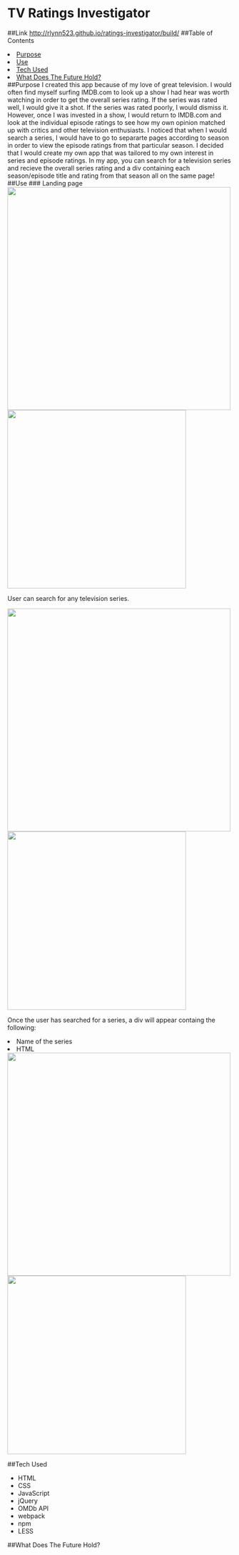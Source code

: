 # TV Ratings Investigator
##Link
http://rlynn523.github.io/ratings-investigator/build/
##Table of Contents
<li><a href='#purpose'>Purpose</a></li>
<li><a href='#use'>Use</a></li>
<li><a href='#tech-used'>Tech Used</a></li>
<li><a href='#what-does-the-future-hold'>What Does The Future Hold?</a></li>
##Purpose
I created this app because of my love of great television. I would often find myself surfing IMDB.com to look up a show I had hear was worth watching in order to get the overall series rating. If the series was rated well, I would give it a shot. If the series was rated poorly, I would dismiss it. However, once I was invested in a show, I would return to IMDB.com and look at the individual episode ratings to see how my own opinion matched up with critics and other television enthusiasts. I noticed that when I would search a series, I would have to go to separarte pages according to season in order to view the episode ratings from that particular season. I decided that I would create my own app that was tailored to my own interest in series and episode ratings. In my app, you can search for a television series and recieve the overall series rating and a div containing each season/episode title and rating from that season all on the same page!
##Use
### Landing page
<img src='https://github.com/rlynn523/ratings-investigator/blob/master/images/homescreen.png?raw=true' width='500'>
<img src='https://github.com/rlynn523/ratings-investigator/blob/master/images/mobile-home.png?raw=true' height='400'>

User can search for any television series.

<img src='https://github.com/rlynn523/ratings-investigator/blob/master/images/main.png?raw=true' width='500'>
<img src='https://github.com/rlynn523/ratings-investigator/blob/master/images/mobile-plot.png?raw=true' height='400'>

Once the user has searched for a series, a div will appear containg the following: 
<li>Name of the series</li>
  <li>HTML</li>


<img src='https://github.com/rlynn523/ratings-investigator/blob/master/images/divs.png?raw=true' width='500'>
<img src='https://github.com/rlynn523/ratings-investigator/blob/master/images/mobile-div.png?raw=true' height='400'>

##Tech Used
<ul>
  <li>HTML</li>
  <li>CSS</li>
  <li>JavaScript</li>
  <li>jQuery</li>
  <li>OMDb API</li>
  <li>webpack</li>
  <li>npm</li>
  <li>LESS</li>
</ul>
##What Does The Future Hold?
